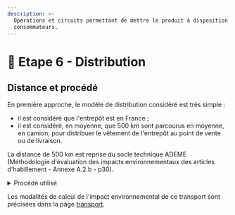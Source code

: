 ```yaml
---
description: >-
  Opérations et circuits permettant de mettre le produit à disposition des
  consommateurs.
---
```


# 🚚 Etape 6 - Distribution

## Distance et procédé

En première approche, le modèle de distribution considéré est très simple :

* il est considéré que l'entrepôt est en France ;
* il est considéré, en moyenne, que 500 km sont parcourus en moyenne, en camion, pour distribuer le vêtement de l'entrepôt au point de vente ou de livraison.

La distance de 500 km est reprise du socle technique ADEME (Méthodologie d'évaluation des impacts environnementaux des articles d'habillement - Annexe A.2.b - p30).

<details>

<summary>Procédé utilisé</summary>

Un unique procédé issu de la Base Impacts est considéré pour modéliser la distribution, de l'entrepôt au point de vente ou de livraison. Ce procédé a vocation à être remplacé par un procédé Ecoinvent.



Procédé Base Impacts&#x20;

* Nom = Transport en camion non spécifié France (dont parc, utilisation et infrastructure) (50%) \[tkm], FR
* UUID = f49b27fa-f22e-c6e1-ab4b-e9f873e2e648

</details>

Les modalités de calcul de l'impact environnemental de ce transport sont précisées dans la page [transport](../precisions-methodologiques/transport.md).
